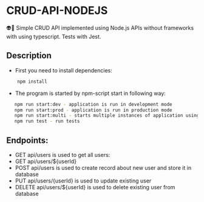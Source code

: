# CRUD-API-NODEJS

:alien::pencil: Simple CRUD API implemented using Node.js APIs without frameworks with using typescript. Tests with Jest.

## Description

- First you need to install dependencies:

```bash
    npm install
```

- The program is started by npm-script start in following way:

```bash
   npm run start:dev - application is run in development mode
   npm run start:prod - application is run in production mode
   npm run start:multi - starts multiple instances of application using the Node.js Cluster API
   npm run test - run tests
```

## Endpoints:

- GET api/users is used to get all users:
- GET api/users/${userId}
- POST api/users is used to create record about new user and store it in database
- PUT api/users/{userId} is used to update existing user
- DELETE api/users/${userId} is used to delete existing user from database
